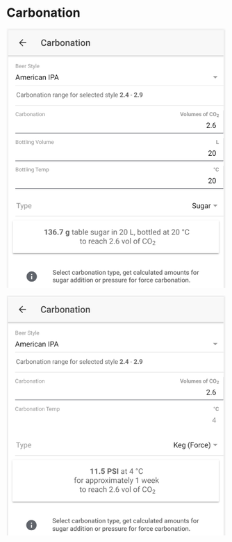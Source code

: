 # Carbonation

![Calculate sugar amount when carbonating with sugar](../.gitbook/assets/image%20%2822%29.png)

![Calculate carbonation preassure when force carbonating](../.gitbook/assets/image%20%2846%29.png)

